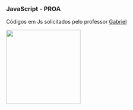 ### JavaScript - PROA
Códigos em Js solicitados pelo professor <a href="https://github.com/gabaugusto" target="_blank">Gabriel</a> <br>

<img height="200px" src="https://user-images.githubusercontent.com/79935555/130865475-9a9d1cb0-f235-421b-824b-3bc41da14938.jpg"/>

